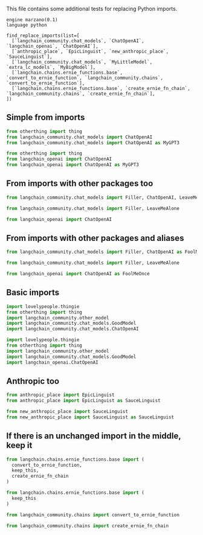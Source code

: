 This file contains some additional tests for replacing Python imports.

```grit
engine marzano(0.1)
language python

find_replace_imports(list=[
  [`langchain_community.chat_models`, `ChatOpenAI`, `langchain_openai`, `ChatOpenAI`],
  [`anthropic_place`, `EpicLinguist`, `new_anthropic_place`, `SauceLinguist`],
  [`langchain_community.chat_models`, `MyLittleModel`, `extra_lc_models`, `MyBigModel`],
  [`langchain.chains.ernie_functions.base`, `convert_to_ernie_function`, `langchain_community.chains`, `convert_to_ernie_function`],
  [`langchain.chains.ernie_functions.base`, `create_ernie_fn_chain`, `langchain_community.chains`, `create_ernie_fn_chain`],
])
```

## Simple from imports

```py
from otherthing import thing
from langchain_community.chat_models import ChatOpenAI
from langchain_community.chat_models import ChatOpenAI as MyGPT3
```

```py
from otherthing import thing
from langchain_openai import ChatOpenAI
from langchain_openai import ChatOpenAI as MyGPT3
```

## From imports with other packages too

```py
from langchain_community.chat_models import Filler, ChatOpenAI, LeaveMeAlone
```

```py
from langchain_community.chat_models import Filler, LeaveMeAlone

from langchain_openai import ChatOpenAI
```

## From imports with other packages and aliases

```py
from langchain_community.chat_models import Filler, ChatOpenAI as FoolMeOnce, LeaveMeAlone

```

```py
from langchain_community.chat_models import Filler, LeaveMeAlone

from langchain_openai import ChatOpenAI as FoolMeOnce
```

## Basic imports

```py
import lovelypeople.thingie
from otherthing import thing
import langchain_community.other_model
import langchain_community.chat_models.GoodModel
import langchain_community.chat_models.ChatOpenAI
```

```py
import lovelypeople.thingie
from otherthing import thing
import langchain_community.other_model
import langchain_community.chat_models.GoodModel
import langchain_openai.ChatOpenAI
```

## Anthropic too

```py
from anthropic_place import EpicLinguist
from anthropic_place import EpicLinguist as SauceLinguist
```

```py
from new_anthropic_place import SauceLinguist
from new_anthropic_place import SauceLinguist as SauceLinguist
```

## If there is an unchanged import in the middle, keep it

```py
from langchain.chains.ernie_functions.base import (
  convert_to_ernie_function,
  keep_this,
  create_ernie_fn_chain
)
```

```py
from langchain.chains.ernie_functions.base import (
  keep_this
)

from langchain_community.chains import convert_to_ernie_function

from langchain_community.chains import create_ernie_fn_chain
```

<!-- ## Multiple from imports

It should handle cleaning up two different ones:

```py
from langchain.chains.ernie_functions.base import (
  convert_to_ernie_function,
  create_ernie_fn_chain,
)
```

```py
from langchain_community.chains import convert_to_ernie_function

from langchain_community.chains import create_ernie_fn_chain
``` -->
